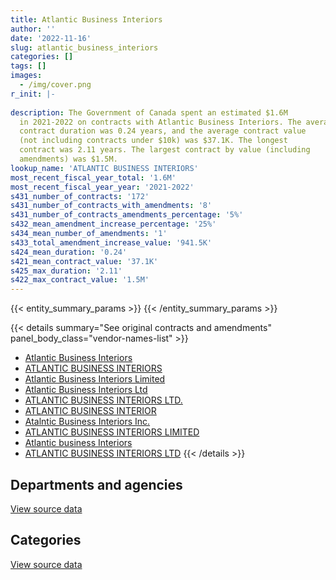 ```yaml
---
title: Atlantic Business Interiors
author: ''
date: '2022-11-16'
slug: atlantic_business_interiors
categories: []
tags: []
images:
  - /img/cover.png
r_init: |-
  
description: The Government of Canada spent an estimated $1.6M
  in 2021-2022 on contracts with Atlantic Business Interiors. The average
  contract duration was 0.24 years, and the average contract value
  (not including contracts under $10k) was $37.1K. The longest
  contract was 2.11 years. The largest contract by value (including
  amendments) was $1.5M.
lookup_name: 'ATLANTIC BUSINESS INTERIORS'
most_recent_fiscal_year_total: '1.6M'
most_recent_fiscal_year_year: '2021-2022'
s431_number_of_contracts: '172'
s431_number_of_contracts_with_amendments: '8'
s431_number_of_contracts_amendments_percentage: '5%'
s432_mean_amendment_increase_percentage: '25%'
s434_mean_number_of_amendments: '1'
s433_total_amendment_increase_value: '941.5K'
s424_mean_duration: '0.24'
s421_mean_contract_value: '37.1K'
s425_max_duration: '2.11'
s422_max_contract_value: '1.5M'
---
```


<script src="/rmarkdown-libs/htmlwidgets/htmlwidgets.js"></script>
<link href="/rmarkdown-libs/datatables-css/datatables-crosstalk.css" rel="stylesheet" />
<script src="/rmarkdown-libs/datatables-binding/datatables.js"></script>
<script src="/rmarkdown-libs/jquery/jquery-3.6.0.min.js"></script>
<link href="/rmarkdown-libs/dt-core-bootstrap/css/dataTables.bootstrap.min.css" rel="stylesheet" />
<link href="/rmarkdown-libs/dt-core-bootstrap/css/dataTables.bootstrap.extra.css" rel="stylesheet" />
<script src="/rmarkdown-libs/dt-core-bootstrap/js/jquery.dataTables.min.js"></script>
<script src="/rmarkdown-libs/dt-core-bootstrap/js/dataTables.bootstrap.min.js"></script>
<link href="/rmarkdown-libs/crosstalk/css/crosstalk.min.css" rel="stylesheet" />
<script src="/rmarkdown-libs/crosstalk/js/crosstalk.min.js"></script>
<script src="/rmarkdown-libs/htmlwidgets/htmlwidgets.js"></script>
<link href="/rmarkdown-libs/datatables-css/datatables-crosstalk.css" rel="stylesheet" />
<script src="/rmarkdown-libs/datatables-binding/datatables.js"></script>
<script src="/rmarkdown-libs/jquery/jquery-3.6.0.min.js"></script>
<link href="/rmarkdown-libs/dt-core-bootstrap/css/dataTables.bootstrap.min.css" rel="stylesheet" />
<link href="/rmarkdown-libs/dt-core-bootstrap/css/dataTables.bootstrap.extra.css" rel="stylesheet" />
<script src="/rmarkdown-libs/dt-core-bootstrap/js/jquery.dataTables.min.js"></script>
<script src="/rmarkdown-libs/dt-core-bootstrap/js/dataTables.bootstrap.min.js"></script>
<link href="/rmarkdown-libs/crosstalk/css/crosstalk.min.css" rel="stylesheet" />
<script src="/rmarkdown-libs/crosstalk/js/crosstalk.min.js"></script>

{{< entity_summary_params >}}
{{< /entity_summary_params >}}

{{< details summary="See original contracts and amendments" panel_body_class="vendor-names-list" >}}
- [Atlantic Business Interiors](https://search.open.canada.ca/en/ct/?sort=contract_value_f%20desc&page=1&search_text=%22Atlantic%20Business%20Interiors%22)
- [ATLANTIC BUSINESS INTERIORS](https://search.open.canada.ca/en/ct/?sort=contract_value_f%20desc&page=1&search_text=%22ATLANTIC%20BUSINESS%20INTERIORS%22)
- [Atlantic Business Interiors Limited](https://search.open.canada.ca/en/ct/?sort=contract_value_f%20desc&page=1&search_text=%22Atlantic%20Business%20Interiors%20Limited%22)
- [Atlantic Business Interiors Ltd](https://search.open.canada.ca/en/ct/?sort=contract_value_f%20desc&page=1&search_text=%22Atlantic%20Business%20Interiors%20Ltd%22)
- [ATLANTIC BUSINESS INTERIORS LTD.](https://search.open.canada.ca/en/ct/?sort=contract_value_f%20desc&page=1&search_text=%22ATLANTIC%20BUSINESS%20INTERIORS%20LTD.%22)
- [ATLANTIC BUSINESS INTERIOR](https://search.open.canada.ca/en/ct/?sort=contract_value_f%20desc&page=1&search_text=%22ATLANTIC%20BUSINESS%20INTERIOR%22)
- [Atalntic Business Interiors Inc.](https://search.open.canada.ca/en/ct/?sort=contract_value_f%20desc&page=1&search_text=%22Atalntic%20Business%20Interiors%20Inc.%22)
- [ATLANTIC BUSINESS INTERIORS LIMITED](https://search.open.canada.ca/en/ct/?sort=contract_value_f%20desc&page=1&search_text=%22ATLANTIC%20BUSINESS%20INTERIORS%20LIMITED%22)
- [Atlantic business Interiors](https://search.open.canada.ca/en/ct/?sort=contract_value_f%20desc&page=1&search_text=%22Atlantic%20business%20Interiors%22)
- [ATLANTIC BUSINESS INTERIORS LTD](https://search.open.canada.ca/en/ct/?sort=contract_value_f%20desc&page=1&search_text=%22ATLANTIC%20BUSINESS%20INTERIORS%20LTD%22)
{{< /details >}}

## Departments and agencies

<div id="htmlwidget-1" style="width:100%;height:auto;" class="datatables html-widget"></div>
<script type="application/json" data-for="htmlwidget-1">{"x":{"style":"bootstrap","filter":"none","vertical":false,"data":[["<a href=\"/departments/acoa-apeca/\">Atlantic Canada Opportunities Agency<\/a>","<a href=\"/departments/cbsa-asfc/\">Canada Border Services Agency<\/a>","<a href=\"/departments/cra-arc/\">Canada Revenue Agency<\/a>","<a href=\"/departments/dfo-mpo/\">Fisheries and Oceans Canada<\/a>","<a href=\"/departments/dnd-mdn/\">National Defence<\/a>","<a href=\"/departments/ec/\">Environment and Climate Change Canada<\/a>","<a href=\"/departments/esdc-edsc/\">Employment and Social Development Canada<\/a>","<a href=\"/departments/pc/\">Parks Canada<\/a>","<a href=\"/departments/pwgsc-tpsgc/\">Public Services and Procurement Canada<\/a>","<a href=\"/departments/rcmp-grc/\">Royal Canadian Mounted Police<\/a>","<a href=\"/departments/ssc-spc/\">Shared Services Canada<\/a>","<a href=\"/departments/tc/\">Transport Canada<\/a>","<a href=\"/departments/vac-acc/\">Veterans Affairs Canada<\/a>","<a href=\"/departments/vrab-tacra/\">Veterans Review and Appeal Board<\/a>"],[null,null,null,209886.9,110058.31,null,null,55272.25,539306.35,null,12920.25,11302.2,59841.71,null],[null,385.83,null,420131.09,39219.48,68984.47,45980.14,133979.75,272748.44,23583.94,null,null,196424.4,null],[11992.2,15647.43,536769.66,166948.73,46668.65,null,null,null,354561.86,null,null,null,13039.07,19144.05],[126042.12,null,1042838.72,193705.75,47634.64,null,33133.23,null,174410.42,null,null,null,24991.55,null]],"container":"<table class=\"table table-striped table-hover row-border order-column display\">\n  <thead>\n    <tr>\n      <th>Department<\/th>\n      <th>2018-2019<\/th>\n      <th>2019-2020<\/th>\n      <th>2020-2021<\/th>\n      <th>2021-2022<\/th>\n    <\/tr>\n  <\/thead>\n<\/table>","options":{"order":[[4,"desc"]],"pageLength":10,"autoWidth":true,"columnDefs":[{"targets":1,"render":"function(data, type, row, meta) {\n    return type !== 'display' ? data : DTWidget.formatCurrency(data, \"$\", 2, 3, \",\", \".\", true, null);\n  }"},{"targets":2,"render":"function(data, type, row, meta) {\n    return type !== 'display' ? data : DTWidget.formatCurrency(data, \"$\", 2, 3, \",\", \".\", true, null);\n  }"},{"targets":3,"render":"function(data, type, row, meta) {\n    return type !== 'display' ? data : DTWidget.formatCurrency(data, \"$\", 2, 3, \",\", \".\", true, null);\n  }"},{"targets":4,"render":"function(data, type, row, meta) {\n    return type !== 'display' ? data : DTWidget.formatCurrency(data, \"$\", 2, 3, \",\", \".\", true, null);\n  }"},{"width":"16%","targets":[1,2,3,4]},{"className":"dt-right","targets":[1,2,3,4]}],"orderClasses":false}},"evals":["options.columnDefs.0.render","options.columnDefs.1.render","options.columnDefs.2.render","options.columnDefs.3.render"],"jsHooks":[]}</script>
<p class="text-right">
<a href="https://github.com/GoC-Spending/contracts-data/tree/main/data/out/vendors/atlantic_business_interiors/summary_by_fiscal_year_by_department.csv" class="source-data-link btn btn-link">View source data</a>
</p>

## Categories

<div id="htmlwidget-2" style="width:100%;height:auto;" class="datatables html-widget"></div>
<script type="application/json" data-for="htmlwidget-2">{"x":{"style":"bootstrap","filter":"none","vertical":false,"data":[["<a href=\"/categories/facilities_and_construction/\">Facilities and construction<\/a>","<a href=\"/categories/office_management/\">Office management<\/a>","<a href=\"/categories/professional_services/\">Professional services<\/a>","<a href=\"/categories/transportation_and_logistics/\">Transportation and logistics<\/a>","<a href=\"/categories/industrial_products_and_services/\">Industrial products and services<\/a>"],[22398.55,614000.35,15305.06,null,346884.01],[null,1187261.63,null,null,14175.91],[null,1116725.54,null,29904,18142.11],[12880,1567466.66,null,16170,46239.77]],"container":"<table class=\"table table-striped table-hover row-border order-column display\">\n  <thead>\n    <tr>\n      <th>Category<\/th>\n      <th>2018-2019<\/th>\n      <th>2019-2020<\/th>\n      <th>2020-2021<\/th>\n      <th>2021-2022<\/th>\n    <\/tr>\n  <\/thead>\n<\/table>","options":{"order":[[4,"desc"]],"dom":"t","pageLength":30,"autoWidth":true,"columnDefs":[{"targets":1,"render":"function(data, type, row, meta) {\n    return type !== 'display' ? data : DTWidget.formatCurrency(data, \"$\", 2, 3, \",\", \".\", true, null);\n  }"},{"targets":2,"render":"function(data, type, row, meta) {\n    return type !== 'display' ? data : DTWidget.formatCurrency(data, \"$\", 2, 3, \",\", \".\", true, null);\n  }"},{"targets":3,"render":"function(data, type, row, meta) {\n    return type !== 'display' ? data : DTWidget.formatCurrency(data, \"$\", 2, 3, \",\", \".\", true, null);\n  }"},{"targets":4,"render":"function(data, type, row, meta) {\n    return type !== 'display' ? data : DTWidget.formatCurrency(data, \"$\", 2, 3, \",\", \".\", true, null);\n  }"},{"width":"16%","targets":[1,2,3,4]},{"className":"dt-right","targets":[1,2,3,4]}],"orderClasses":false,"lengthMenu":[10,25,30,50,100]}},"evals":["options.columnDefs.0.render","options.columnDefs.1.render","options.columnDefs.2.render","options.columnDefs.3.render"],"jsHooks":[]}</script>
<p class="text-right">
<a href="https://github.com/GoC-Spending/contracts-data/tree/main/data/out/vendors/atlantic_business_interiors/summary_by_fiscal_year_by_category.csv" class="source-data-link btn btn-link">View source data</a>
</p>
